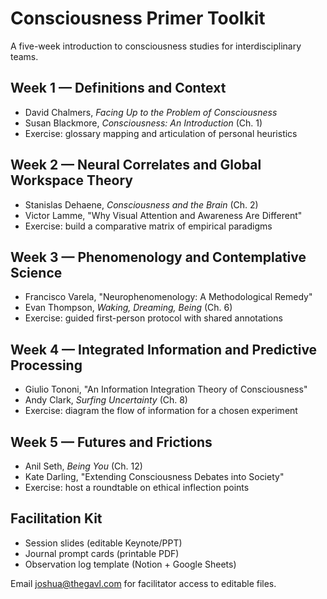 # Consciousness Primer Toolkit

A five-week introduction to consciousness studies for interdisciplinary teams.

## Week 1 — Definitions and Context
- David Chalmers, *Facing Up to the Problem of Consciousness*
- Susan Blackmore, *Consciousness: An Introduction* (Ch. 1)
- Exercise: glossary mapping and articulation of personal heuristics

## Week 2 — Neural Correlates and Global Workspace Theory
- Stanislas Dehaene, *Consciousness and the Brain* (Ch. 2)
- Victor Lamme, "Why Visual Attention and Awareness Are Different"
- Exercise: build a comparative matrix of empirical paradigms

## Week 3 — Phenomenology and Contemplative Science
- Francisco Varela, "Neurophenomenology: A Methodological Remedy"
- Evan Thompson, *Waking, Dreaming, Being* (Ch. 6)
- Exercise: guided first-person protocol with shared annotations

## Week 4 — Integrated Information and Predictive Processing
- Giulio Tononi, "An Information Integration Theory of Consciousness"
- Andy Clark, *Surfing Uncertainty* (Ch. 8)
- Exercise: diagram the flow of information for a chosen experiment

## Week 5 — Futures and Frictions
- Anil Seth, *Being You* (Ch. 12)
- Kate Darling, "Extending Consciousness Debates into Society"
- Exercise: host a roundtable on ethical inflection points

## Facilitation Kit
- Session slides (editable Keynote/PPT)
- Journal prompt cards (printable PDF)
- Observation log template (Notion + Google Sheets)

Email joshua@thegavl.com for facilitator access to editable files.
